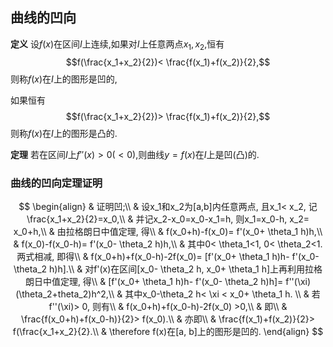 ## 曲线的凹向

**定义** 设$f(x)$在区间$I$上连续,如果对$I$上任意两点$x_1, x_2$,恒有
$$f(\frac{x_1+x_2}{2})< \frac{f(x_1)+f(x_2)}{2},$$
则称$f(x)$在$I$上的图形是凹的,

如果恒有
$$f(\frac{x_1+x_2}{2})> \frac{f(x_1)+f(x_2)}{2},$$
则称$f(x)$在$I$上的图形是凸的.

**定理** 若在区间$I$上$f''(x)>0(<0)$,则曲线$y = f(x)$在$I$上是凹(凸)的.

### 曲线的凹向定理证明

$$
\begin{align}
	& 证明凹;\\
	& 设x_1和x_2为[a,b]内任意两点, 且x_1< x_2, 记\frac{x_1+x_2}{2}=x_0,\\
	& 并记x_2-x_0=x_0-x_1=h, 则x_1=x_0-h, x_2= x_0+h,\\
	& 由拉格朗日中值定理, 得\\
	& f(x_0+h)-f(x_0)= f'(x_0+ \theta_1 h)h,\\
	& f(x_0)-f(x_0-h)= f'(x_0- \theta_2 h)h,\\
	& 其中0< \theta_1<1, 0< \theta_2<1. 两式相减, 即得\\
	& f(x_0+h)+f(x_0-h)-2f(x_0)= [f'(x_0+ \theta_1 h)h- f'(x_0- \theta_2 h)h].\\
	& 对f'(x)在区间[x_0- \theta_2 h, x_0+ \theta_1 h]上再利用拉格朗日中值定理, 得\\
	& [f'(x_0+ \theta_1 h)h- f'(x_0- \theta_2 h)h]= f''(\xi)(\theta_2+theta_2)h^2,\\
	& 其中x_0-\theta_2 h< \xi < x_0+ \theta_1 h. \\
	& 若f''(\xi)> 0, 则有\\
	& f(x_0+h)+f(x_0-h)-2f(x_0) >0,\\
	& 即\\
	& \frac{f(x_0+h)+f(x_0-h)}{2}> f(x_0).\\
	& 亦即\\
	& \frac{f(x_1)+f(x_2)}{2}> f(\frac{x_1+x_2}{2}.\\
	& \therefore f(x)在[a, b]上的图形是凹的.
	\end{align}
$$


